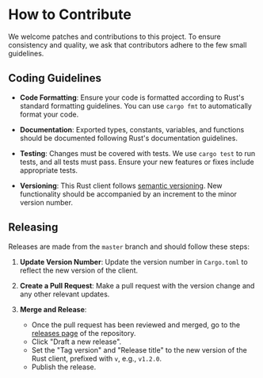 # How to Contribute

We welcome patches and contributions to this project. To ensure consistency and quality, we ask that contributors adhere to the few small guidelines.

## Coding Guidelines

- **Code Formatting**: Ensure your code is formatted according to Rust's standard formatting guidelines. You can use `cargo fmt` to automatically format your code.

- **Documentation**: Exported types, constants, variables, and functions should be documented following Rust's documentation guidelines. 

- **Testing**: Changes must be covered with tests. We use `cargo test` to run tests, and all tests must pass. Ensure your new features or fixes include appropriate tests.

- **Versioning**: This Rust client follows [semantic versioning](https://semver.org/). New functionality should be accompanied by an increment to the minor version number.

## Releasing

Releases are made from the `master` branch and should follow these steps:

1. **Update Version Number**: Update the version number in `Cargo.toml` to reflect the new version of the client.

2. **Create a Pull Request**: Make a pull request with the version change and any other relevant updates.

3. **Merge and Release**:
    - Once the pull request has been reviewed and merged, go to the [releases page](https://github.com/directdecisions/client-rust/releases) of the repository.
    - Click "Draft a new release".
    - Set the "Tag version" and "Release title" to the new version of the Rust client, prefixed with `v`, e.g., `v1.2.0`.
    - Publish the release.


